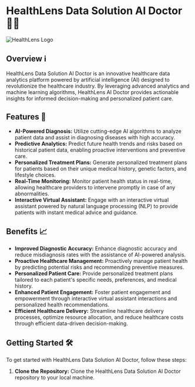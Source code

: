 # HealthLens Data Solution AI Doctor 🏥💡

![HealthLens Logo](Assests)

## Overview ℹ️

HealthLens Data Solution AI Doctor is an innovative healthcare data analytics platform powered by artificial intelligence (AI) designed to revolutionize the healthcare industry. By leveraging advanced analytics and machine learning algorithms, HealthLens AI Doctor provides actionable insights for informed decision-making and personalized patient care.

## Features 🚀

- **AI-Powered Diagnosis:** Utilize cutting-edge AI algorithms to analyze patient data and assist in diagnosing diseases with high accuracy.
- **Predictive Analytics:** Predict future health trends and risks based on historical patient data, enabling proactive interventions and preventive care.
- **Personalized Treatment Plans:** Generate personalized treatment plans for patients based on their unique medical history, genetic factors, and lifestyle choices.
- **Real-Time Monitoring:** Monitor patient health status in real-time, allowing healthcare providers to intervene promptly in case of any abnormalities.
- **Interactive Virtual Assistant:** Engage with an interactive virtual assistant powered by natural language processing (NLP) to provide patients with instant medical advice and guidance.

## Benefits 📈

- **Improved Diagnostic Accuracy:** Enhance diagnostic accuracy and reduce misdiagnosis rates with the assistance of AI-powered analysis.
- **Proactive Healthcare Management:** Proactively manage patient health by predicting potential risks and recommending preventive measures.
- **Personalized Patient Care:** Provide personalized treatment plans tailored to each patient's specific needs, preferences, and medical history.
- **Enhanced Patient Engagement:** Foster patient engagement and empowerment through interactive virtual assistant interactions and personalized health recommendations.
- **Efficient Healthcare Delivery:** Streamline healthcare delivery processes, optimize resource allocation, and reduce healthcare costs through efficient data-driven decision-making.

## Getting Started 🛠️

To get started with HealthLens Data Solution AI Doctor, follow these steps:

1. **Clone the Repository:** Clone the HealthLens Data Solution AI Doctor repository to your local machine.

